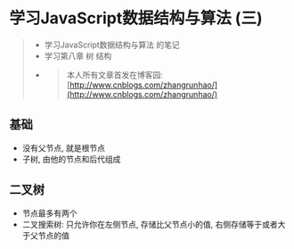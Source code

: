 # 学习JavaScript数据结构与算法 (三)

> * 学习JavaScript数据结构与算法 的笔记
> * 学习第八章 树 结构
> * > 本人所有文章首发在博客园: [http://www.cnblogs.com/zhangrunhao/](http://www.cnblogs.com/zhangrunhao/)

## 基础

* 没有父节点, 就是根节点
* 子树, 由他的节点和后代组成

## 二叉树

* 节点最多有两个
* 二叉搜索树: 只允许你在左侧节点, 存储比父节点小的值, 右侧存储等于或者大于父节点的值

```js
```
